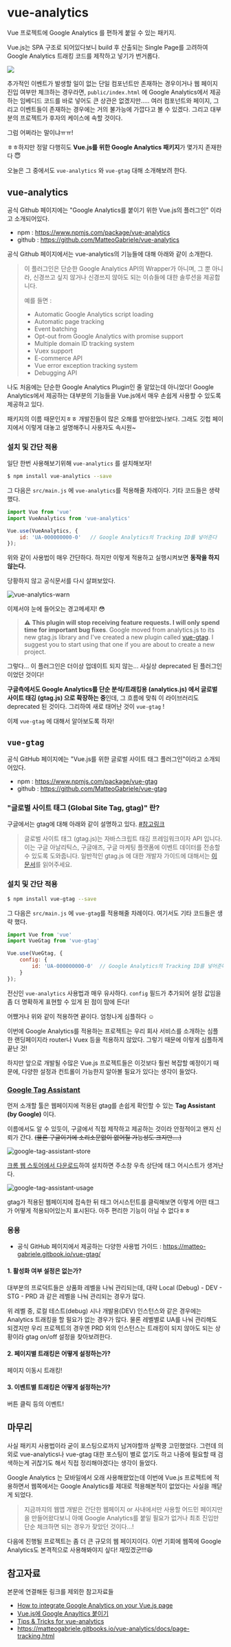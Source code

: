 vue-analytics
====

Vue 프로젝트에 Google Analytics 를 편하게 붙일 수 있는 패키지.

Vue.js는 SPA 구조로 되어있다보니 build 후 산출되는 Single Page를 고려하여 Google Analytics 트래킹 코드를 제작하고 넣기가 번거롭다.

![](./images/vue-analytics-1.png)

추가적인 이벤트가 발생할 일이 없는 단일 컴포넌트만 존재하는 경우이거나 웹 페이지 진입 여부만 체크하는 경우라면, `public/index.html` 에 Google Analytics에서 제공하는 임베디드 코드를 바로 넣어도 큰 상관은 없겠지만..... 여러 컴포넌트와 페이지, 그리고 이벤트들이 존재하는 경우에는 거의 불가능에 가깝다고 볼 수 있겠다. 그리고 대부분의 프로젝트가 후자의 케이스에 속할 것이다.

그럼 어쩌라는 말이냐ㅠㅠ!

ㅎㅎ하지만 정말 다행히도 **Vue.js를 위한 Google Analytics 패키지**가 몇가지 존재한다 😇

오늘은 그 중에서도 `vue-analytics` 와 `vue-gtag` 대해 소개해보려 한다.

## vue-analytics

공식 Github 페이지에는 "Google Analytics를 붙이기 위한 Vue.js의 플러그인" 이라고 소개되어있다.

* npm : https://www.npmjs.com/package/vue-analytics
* github : https://github.com/MatteoGabriele/vue-analytics

공식 Github 페이지에서는 vue-analytics의 기능들에 대해 아래와 같이 소개한다.

> 이 플러그인은 단순한 Google Analytics API의 Wrapper가 아니며, 그 뿐 아니라, 신경쓰고 싶지 않거나 신경쓰지 않아도 되는 이슈들에 대한 솔루션을 제공합니다.
>
> 예를 들면 : 
>
> * Automatic Google Analytics script loading
> * Automatic page tracking
> * Event batching
> * Opt-out from Google Analytics with promise support
> * Multiple domain ID tracking system
> * Vuex support
> * E-commerce API
> * Vue error exception tracking system
> * Debugging API

나도 처음에는 단순한 Google Analytics Plugin인 줄 알았는데 아니었다! Google Analytics에서 제공하는 대부분의 기능들을 Vue.js에서 매우 손쉽게 사용할 수 있도록 제공하고 있다.

패키지의 이름 때문인지ㅎㅎ 개발진들이 많은 오해를 받아왔었나보다. 그래도 깃헙 페이지에서 이렇게 대놓고 설명해주니 사용자도 속시원~

### 설치 및 간단 적용

일단 한번 사용해보기위해  `vue-analytics` 를 설치해보자!

```bash
$ npm install vue-analytics --save
```

그 다음은 `src/main.js` 에 `vue-analytics`를 적용해줄 차례이다. 기타 코드들은 생략 했다.

```js
import Vue from 'vue'
import VueAnalytics from 'vue-analytics'

Vue.use(VueAnalytics, {
    id: 'UA-000000000-0'   // Google Analytics의 Tracking ID를 넣어준다
});
```

위와 같이 사용법이 매우 간단하다. 하지만 이렇게 적용하고 실행시켜보면 **동작을 하지 않는다.**

당황하지 않고 공식문서를 다시 살펴보았다.

![vue-analytics-warn](/Users/yenarue/OneDrive/Developer/TIL/Vue.js/images/vue-analytics-warn.png)

이제서야 눈에 들어오는 경고메세지! 😳

> ⚠️ **This plugin will stop receiving feature requests. I will only spend time for important bug fixes**. Google moved from analytics.js to its new gtag.js library and I've created a new plugin called [vue-gtag](https://github.com/MatteoGabriele/vue-gtag). I suggest you to start using that one if you are about to create a new project.

그렇다... 이 플러그인은 더이상 업데이트 되지 않는... 사실상 deprecated 된 플러그인 이었던 것이다!

**구글측에서도 Google Analytics를 단순 분석/트래킹용 (analytics.js) 에서 글로벌 사이트 태깅 (gtag.js) 으로 확장하는 중**인데, 그 흐름에 맞춰 이 라이브러리도 deprecated 된 것이다. 그리하여 새로 태어난 것이 `vue-gtag` ! 

이제 `vue-gtag` 에 대해서 알아보도록 하자!

## `vue-gtag`

공식 GitHub 페이지에는 "Vue.js를 위한 글로벌 사이트 태그 플러그인"이라고 소개되어있다.

* npm : https://www.npmjs.com/package/vue-gtag
* github : https://github.com/MatteoGabriele/vue-gtag

### "글로벌 사이트 태그 (Global Site Tag, gtag)" 란?

구글에서는 gtag에 대해 아래와 같이 설명하고 있다. [#참고링크](https://developers.google.com/analytics/devguides/collection/gtagjs)

> 글로벌 사이트 태그 (gtag.js)는 자바스크립트 태깅 프레임워크이자 API 입니다. 이는 구글 아날리틱스, 구글애즈, 구글 마케팅 플랫폼에 이벤트 데이터를 전송할 수 있도록 도와줍니다. 일반적인 gtag.js 에 대한 개발자 가이드에 대해서는 [이 문서](https://developers.google.com/analytics/devguides/collection/gtagjs)를 읽어주세요.

### 설치 및 간단 적용

```bash
$ npm install vue-gtag --save
```

그 다음은 `src/main.js` 에 `vue-gtag`를 적용해줄 차례이다. 여기서도 기타 코드들은 생략 했다.

```js
import Vue from 'vue'
import VueGtag from 'vue-gtag'

Vue.use(VueGtag, {
    config: {
        id: 'UA-000000000-0'  // Google Analytics의 Tracking ID를 넣어준다
    }
});
```

전신인  `vue-analytics` 사용법과 매우 유사하다. `config` 필드가 추가되어 설정 값임을 좀 더 명확하게 표현할 수 있게 된 점이 맘에 든다!

어쨌거나 위와 같이 적용하면 끝이다. 엄청나게 심플하다 ☺️

이번에 Google Analytics를 적용하는 프로젝트는 우리 회사 서비스를 소개하는 심플한 랜딩페이지라 router나 Vuex 등을 적용하지 않았다. 그렇기 때문에 이렇게 심플하게 끝난 것!

하지만 앞으로 개발될 수많은 Vue.js 프로젝트들은 이것보다 훨씬 복잡할 예정이기 때문에, 다양한 설정과 컨트롤이 가능한지 알아볼 필요가 있다는 생각이 들었다.

### [Google Tag Assistant](https://chrome.google.com/webstore/detail/tag-assistant-by-google)

먼저 소개할 툴은 웹페이지에 적용된 gtag를 손쉽게 확인할 수 있는 **Tag Assistant (by Google)** 이다.

이름에서도 알 수 있듯이, 구글에서 직접 제작하고 제공하는 것이라 안정적이고 왠지 신뢰가 간다. ~~(물론 구글이기에 소리소문없이 없어질 가능성도 크지만....)~~

![google-tag-assistant-store](/Users/yenarue/OneDrive/Developer/TIL/Vue.js/images/google-tag-assistant-store.png)

[크롬 웹 스토어에서 다운로드](https://chrome.google.com/webstore/detail/tag-assistant-by-google)하여 설치하면 주소창 우측 상단에 태그 어시스트가 생겨난다.  

![google-tag-assistant-usage](/Users/yenarue/OneDrive/Developer/TIL/Vue.js/images/google-tag-assistant-usage.png)

gtag가 적용된 웹페이지에 접속한 뒤 태그 어시스턴트를 클릭해보면 이렇게 어떤 태그가 어떻게 적용되어있는지 표시된다. 아주 편리한 기능이 아닐 수 없다ㅎㅎ

### 응용

* 공식 GitHub 페이지에서 제공하는 다양한 사용법 가이드 : https://matteo-gabriele.gitbook.io/vue-gtag/

#### 1. 활성화 여부 설정은 없는가?

대부분의 프로덕트들은 상품화 레벨을 나눠 관리되는데, 대략 Local (Debug) - DEV - STG - PRD 과 같은 레벨을 나눠 관리되는 경우가 많다.

위 레벨 중, 로컬 테스트(debug) 시나 개발용(DEV) 인스턴스와 같은 경우에는 Analytics 트래킹을 할 필요가 없는 경우가 많다. 물론 레벨별로 UA를 나눠 관리해도 되겠지만 우리 프로젝트의 경우엔  PRD 외의 인스턴스는 트래킹이 되지 않아도 되는 상황이라 gtag on/off 설정을 찾아보려한다.

#### 2. 페이지별 트래킹은 어떻게 설정하는가?

페이지 이동시 트래킹!

#### 3. 이벤트별 트래킹은 어떻게 설정하는가?

버튼 클릭 등의 이벤트!



## 마무리

사실 패키지 사용법이라 굳이 포스팅으로까지 남겨야할까 살짝쿵 고민했었다. 그런데 의외로 vue-analytics나 vue-gtag 대한 포스팅이 별로 없기도 하고 나중에 필요할 때 검색하는게 귀찮기도 해서 직접 정리해야겠다는 생각이 들었다.

Google Analytics 는 모바일에서 오래 사용해왔었는데 이번에 Vue.js 프로젝트에 적용하면서 웹쪽에서는 Google Analytics를 제대로 적용해본적이 없었다는 사실을 깨닫게 되었다.

> 지금까지의 웹앱 개발은 간단한 웹페이지 or 사내에서만 사용할 어드민 페이지만을 만들어왔다보니 아예 Google Analytics를 붙일 필요가 없거나 최초 진입만 단순 체크하면 되는 경우가 잦았던 것이다...!

다음에 진행될 프로젝트는 좀 더 큰 규모의 웹 페이지이다. 이번 기회에 웹쪽에 Google Analytics도 본격적으로 사용해봐야지 싶다! 재밌겠군!!!😆



## 참고자료

본문에 연결해둔 링크를 제외한 참고자료들

* [How to integrate Google Analytics on your Vue.js page](https://webdeasy.de/en/how-to-integrate-google-analytics-on-your-vue-js-page/)
* [Vue.js에 Google Anayltics 붙이기]([https://velog.io/@bluestragglr/Vue.js%EC%97%90-Google-Analytics-%EB%B6%99%EC%9D%B4%EA%B8%B0](https://velog.io/@bluestragglr/Vue.js에-Google-Analytics-붙이기))
* [Tips & Tricks for vue-analytics](https://medium.com/dailyjs/tips-tricks-for-vue-analytics-87a9d2838915)
* https://matteogabriele.gitbooks.io/vue-analytics/docs/page-tracking.html

